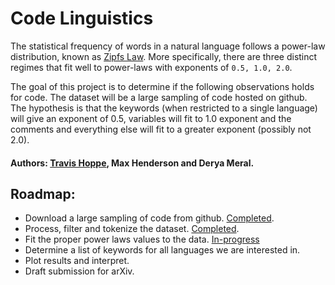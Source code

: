 # Code Linguistics

The statistical frequency of words in a natural language follows a power-law distribution, known as [Zipfs Law](http://en.wikipedia.org/wiki/Zipf%27s_law#Related_laws).
More specifically, there are three distinct regimes that fit well to power-laws with exponents of `0.5, 1.0, 2.0`.

The goal of this project is to determine if the following observations holds for code.
The dataset will be a large sampling of code hosted on github.
The hypothesis is that the keywords (when restricted to a single language) will give an exponent of 0.5, variables will fit to 1.0 exponent and the comments and everything else will fit to a greater exponent (possibly not 2.0).

#### Authors: [Travis Hoppe](http://thoppe.github.io/), Max Henderson and Derya Meral.

## Roadmap:

+ Download a large sampling of code from github. [Completed](gitpull/).
+ Process, filter and tokenize the dataset. [Completed](process_code/).
+ Fit the proper power laws values to the data. [In-progress](fit_tokens/)
+ Determine a list of keywords for all languages we are interested in.
+ Plot results and interpret.
+ Draft submission for arXiv.

